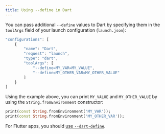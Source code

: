 ```yaml
---
title: Using --define in Dart
---
```


You can pass additional `--define` values to Dart by specifying them in the `toolArgs` field of your launch configuration (`launch.json`):


```js
"configurations": [
	{
		"name": "Dart",
		"request": "launch",
		"type": "dart",
		"toolArgs": [
			"--define=MY_VAR=MY_VALUE",
			"--define=MY_OTHER_VAR=MY_OTHER_VALUE"
		]
	}
]
```

Using the example above, you can print `MY_VALUE` and `MY_OTHER_VALUE` by using the `String.fromEnvironment` constructor:

```dart
print(const String.fromEnvironment('MY_VAR'));
print(const String.fromEnvironment('MY_OTHER_VAR'));
```

For Flutter apps, you should [use `--dart-define`](/docs/using-dart-define-in-flutter/).

